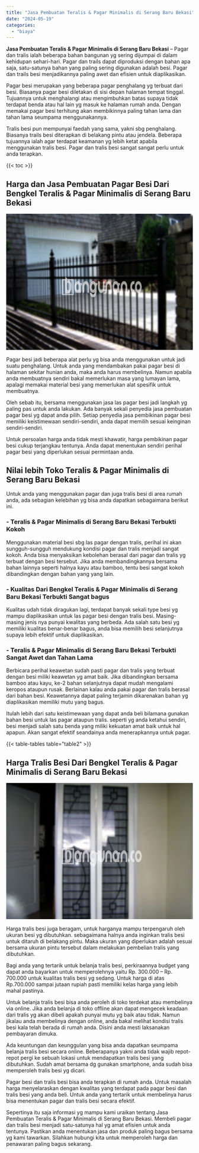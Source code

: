 ```yaml
---
title: "Jasa Pembuatan Teralis & Pagar Minimalis di Serang Baru Bekasi"
date: "2024-05-19"
categories: 
  - "biaya"
---
```


**Jasa Pembuatan Teralis & Pagar Minimalis di Serang Baru Bekasi** – Pagar dan tralis ialah beberapa bahan bangunan yg sering dijumpai di dalam kehidupan sehari-hari. Pagar dan trails dapat diproduksi dengan bahan apa saja, satu-satunya bahan yang paling sering digunakan adalah besi. Pagar dan trails besi menjadikannya paling awet dan efisien untuk diaplikasikan.

Pagar besi merupakan yang beberapa pagar penghalang yg terbuat dari besi. Biasanya pagar besi diletakan di sisi depan halaman tempat tinggal. Tujuannya untuk menghalangi atau mengimbuhkan batas supaya tidak terdapat benda atau hal lain yg masuk ke halaman rumah anda. Dengan memakai pagar besi terhitung akan membikinnya paling tahan lama dan tahan lama seumpama menggunakannya.

Tralis besi pun mempunyai faedah yang sama, yakni sbg penghalang. Biasanya trails besi diterapkan di belakang pintu atau jendela. Beberapa tujuannya ialah agar terdapat keamanan yg lebih ketat apabila menggunakan tralis besi. Pagar dan tralis besi sangat sangat perlu untuk anda terapkan.

{{< toc >}}

## Harga dan Jasa Pembuatan Pagar Besi Dari Bengkel Teralis & Pagar Minimalis di Serang Baru Bekasi

![Jasa Pembuatan Teralis & Pagar Minimalis di Serang Baru Bekasi](/images/pagar-minimalis-murah-39.png)

Pagar besi jadi beberapa alat perlu yg bisa anda menggunakan untuk jadi suatu penghalang. Untuk anda yang mendambakan pakai pagar besi di halaman sekitar hunian anda, maka anda harus membelinya. Namun apabila anda membuatnya sendiri bakal memerlukan masa yang lumayan lama, apalagi memakai material besi yang memerlukan alat spesifik untuk membuatnya.

Oleh sebab itu, bersama menggunakan jasa las pagar besi jadi langkah yg paling pas untuk anda lakukan. Ada banyak sekali penyedia jasa pembuatan pagar besi yg dapat anda pilih. Setiap penyedia jasa pembikinan pagar besi memiliki keistimewaan sendiri-sendiri, anda dapat memilih sesuai keinginan sendiri-sendiri.

Untuk persoalan harga anda tidak mesti khawatir, harga pembikinan pagar besi cukup terjangkau tentunya. Anda dapat menentukan sendiri perihal pagar besi yang diperlukan sesuai permintaan anda.

## Nilai lebih Toko Teralis & Pagar Minimalis di Serang Baru Bekasi

Untuk anda yang menggunakan pagar dan juga tralis besi di area rumah anda, ada sebagian kelebihan yg bisa anda dapatkan sebagaimana berikut ini.

### \- Teralis & Pagar Minimalis di Serang Baru Bekasi Terbukti Kokoh

Menggunakan material besi sbg las pagar dengan tralis, perihal ini akan sungguh-sungguh mendukung kondisi pagar dan tralis menjadi sangat kokoh. Anda bisa menyaksikan kebolehan berasal dari pagar dan tralis yg terbuat dengan besi tersebut. Jika anda membandingkannya bersama bahan lainnya seperti halnya kayu atau bamboo, tentu besi sangat kokoh dibandingkan dengan bahan yang yang lain.

### \- Kualitas Dari Bengkel Teralis & Pagar Minimalis di Serang Baru Bekasi Terbukti Sangat bagus

Kualitas udah tidak diragukan lagi, terdapat banyak sekali type besi yg mampu diaplikasikan untuk las pagar besi dengan tralis besi. Masing-masing jenis nya punyai kwalitas yang berbeda. Ada salah satu besi yg memiliki kualitas benar-benar bagus, anda bisa memilih besi selanjutnya supaya lebih efektif untuk diaplikasikan.

### \- Teralis & Pagar Minimalis di Serang Baru Bekasi Terbukti Sangat Awet dan Tahan Lama

Berbicara perihal keawetan sudah pasti pagar dan tralis yang terbuat dengan besi miliki keawetan yg amat baik. Jika dibandingkan bersama bamboo atau kayu, ke-2 bahan selanjutnya dapat mudah mengalami keropos ataupun rusak. Berlainan kalau anda pakai pagar dan tralis berasal dari bahan besi. Keawetannya dapat paling terjamin dikarenakan bahan yg diaplikasikan memiliki mutu yang bagus.

Itulah lebih dari satu keistimewaan yang dapat anda beli bilamana gunakan bahan besi untuk las pagar ataupun tralis. seperti yg anda ketahui sendiri, besi menjadi salah satu benda yang miliki kekuatan amat baik untuk hal apapun. Akan sangat efektif seandainya anda menerapkannya untuk pagar.

{{< table-tables table="table2" >}}

## Harga Tralis Besi Dari Bengkel Teralis & Pagar Minimalis di Serang Baru Bekasi

![Jasa Pembuatan Teralis & Pagar Minimalis di Serang Baru Bekasi](/images/teralis-minimalis-murah-03.png)

Harga tralis besi juga beragam, untuk harganya mampu terpengaruh oleh ukuran besi yg dibutuhkan. sebagaimana halnya anda inginkan tralis besi untuk ditaruh di belakang pintu. Maka ukuran yang diperlukan adalah sesuai bersama ukuran pintu tersebut dalam melakukan pembelian tralis yang dibutuhkan.

Bagi anda yang tertarik untuk belanja tralis besi, perkiraannya budget yang dapat anda bayarkan untuk memperolehnya yaitu Rp. 300.000 – Rp. 700.000 untuk kualitas tralis besi yg sedang. Untuk harga di atas Rp.700.000 sampai jutaan rupiah pasti memiliki kelas harga yang lebih mahal pastinya.

Untuk belanja tralis besi bisa anda peroleh di toko terdekat atau membelinya via online. Jika anda belanja di toko offline akan dapat mengecek keadaan dari tralis yg akan dibeli apakah punyai mutu yg baik atau tidak. Namun jikalau anda membelinya dengan online, anda bakal melihat kondisi tralis besi kala telah berada di rumah anda. Disini anda mesti laksanakan pembayaran dimuka.

Ada keuntungan dan keunggulan yang bisa anda dapatkan seumpama belanja tralis besi secara online. Beberapanya yakni anda tidak wajib repot-repot pergi ke sebuah lokasi untuk mendapatkan tralis besi yang dibutuhkan. Sudah amat bersama dg gunakan smartphone, anda sudah bisa memperoleh tralis besi yg dicari.

Pagar besi dan tralis besi bisa anda terapkan di rumah anda. Untuk masalah harga menyelaraskan dengan kwalitas yang terdapat pada pagar besi dan tralis besi yang anda beli. Untuk anda yang tertarik untuk membelinya harus bisa menentukan pagar dan tralis besi secara efektif.

Sepertinya itu saja informasi yg mampu kami uraikan tentang Jasa Pembuatan Teralis & Pagar Minimalis di Serang Baru Bekasi. Membeli pagar dan tralis besi menjadi satu-satunya hal yg amat efisien untuk anda tentunya. Pastikan anda menentukan jasa dan produk paling bagus bersama yg kami tawarkan. Silahkan hubungi kita untuk memperoleh harga dan penawaran paling bagus sekarang.
